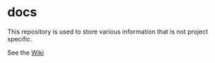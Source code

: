 # docs
This repository is used to store various information that is not project specific.

See the [Wiki](https://github.com/runerasmussen/docs/wiki)
